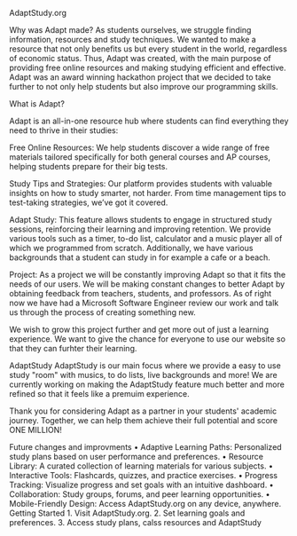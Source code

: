 AdaptStudy.org

Why was Adapt made?
As students ourselves, we struggle finding information, resources and study techniques. We wanted to make a resource that not only benefits us but every student in the world, regardless of economic status. Thus, Adapt was created, with the main purpose of providing free online resources and making studying efficient and effective. Adapt was an award winning hackathon project that we decided to take further to not only help students but also improve our programming skills.

What is Adapt?

Adapt is an all-in-one resource hub where students can find everything they need to thrive in their studies:

Free Online Resources: We help students discover a wide range of free materials tailored specifically for both general courses and AP courses, helping students prepare for their big tests.

Study Tips and Strategies: Our platform provides students with valuable insights on how to study smarter, not harder. From time management tips to test-taking strategies, we’ve got it covered. 

Adapt Study: This feature allows students to engage in structured study sessions, reinforcing their learning and improving retention. We provide various tools such as a timer, to-do list, calculator and a music player all of which we programmed from scratch. Additionally, we have various backgrounds that a student can study in for example a cafe or a beach.

Project: As a project we will be constantly improving Adapt so that it fits the needs of our users. We will be making constant changes to better Adapt by obtaining feedback from teachers, students, and professors. As of right now we have had a Microsoft Software Engineer review our work and talk us through the process of creating something new.

We wish to grow this project further and get more out of just a learning experience. We want to give the chance for everyone to use our website so that they can furhter their learning.

AdaptStudy
AdaptStudy is our main focus where we provide a easy to use study "room" with musics, to do lists, live backgrounds and more! We are currently working on making the AdaptStudy feature much better and more refined so that it feels like a premuim experience.

Thank you for considering Adapt as a partner in your students' academic journey. Together, we can help them achieve their full potential and score ONE MILLION!

Future changes and improvments
	•	Adaptive Learning Paths: Personalized study plans based on user performance and preferences.
	•	Resource Library: A curated collection of learning materials for various subjects.
	•	Interactive Tools: Flashcards, quizzes, and practice exercises.
	•	Progress Tracking: Visualize progress and set goals with an intuitive dashboard.
	•	Collaboration: Study groups, forums, and peer learning opportunities.
	•	Mobile-Friendly Design: Access AdaptStudy.org on any device, anywhere.
 Getting Started
	1.	Visit AdaptStudy.org.
	2.	Set learning goals and preferences.
	3.	Access study plans, calss resources and AdaptStudy
 
